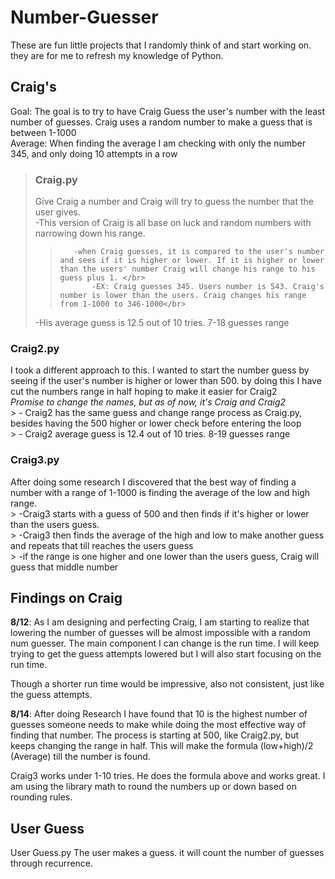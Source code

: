 # Number-Guesser

These are fun little projects that I randomly think of and start working on. they are for me to refresh my knowledge of Python.

## Craig's 

Goal: The goal is to try to have Craig Guess the user's number with the least number of guesses. Craig uses a random number to make a guess that is between 1-1000 </br>
Average: When finding the average I am checking with only the number 345, and only doing 10 attempts in a row

> ### Craig.py
> Give Craig a number and Craig will try to guess the number that the user gives. </br>
>    -This version of Craig is all base on luck and random numbers with narrowing down his range. </br>
>>        -when Craig guesses, it is compared to the user's number and sees if it is higher or lower. If it is higher or lower than the users' number Craig will change his range to his guess plus 1. </br>
>>            -EX: Craig guesses 345. Users number is 543. Craig's number is lower than the users. Craig changes his range from 1-1000 to 346-1000</br>
>    -His average guess is 12.5 out of 10 tries. 7-18 guesses range </br>

### Craig2.py
I took a different approach to this. I wanted to start the number guess by seeing if the user's number is higher or lower than 500. by doing this I have cut the numbers range in half hoping to make it easier for Craig2 </br>
<i>Promise to change the names, but as of now, it's Craig and Craig2</i></br>
    > - Craig2 has the same guess and change range process as Craig.py, besides having the 500 higher or lower check before entering the loop </br>
    > - Craig2 average guess is 12.4 out of 10 tries. 8-19 guesses range </br>

### Craig3.py
After doing some research I discovered that the best way of finding a number with a range of 1-1000 is finding the average of the low and high range. </br>
    > -Craig3 starts with a guess of 500 and then finds if it's higher or lower than the users guess.</br>
    > -Craig3 then finds the average of the high and low to make another guess and repeats that till reaches the users guess</br>
    > -if the range is one higher and one lower than the users guess, Craig will guess that middle number

## Findings on Craig
<b>8/12</b>: As I am designing and perfecting Craig, I am starting to realize that lowering the number of guesses will be almost impossible with a random num guesser. The main component I can change is the run time. I will keep trying to get the guess attempts lowered but I will also start focusing on the run time. </br>

Though a shorter run time would be impressive, also not consistent, just like the guess attempts. </br>

<b>8/14</b>: After doing Research I have found that 10 is the highest number of guesses someone needs to make while doing the most effective way of finding that number. The process is starting at 500, like Craig2.py, but keeps changing the range in half. This will make the formula (low+high)/2 (Average) till the number is found. </br>

Craig3 works under 1-10 tries. He does the formula above and works great. I am using the library math to round the numbers up or down based on rounding rules. </br>



## User Guess

User Guess.py
The user makes a guess. it will count the number of guesses through recurrence.

